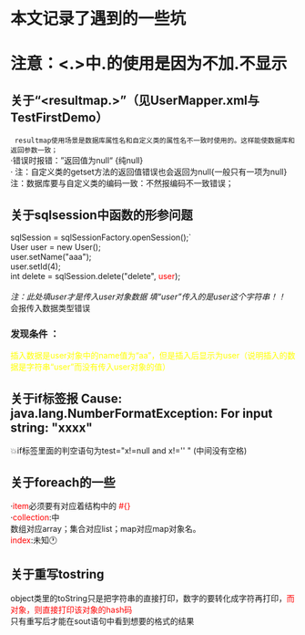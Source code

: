 # 本文记录了遇到的一些坑
# 注意：<.>中.的使用是因为不加.不显示
## 关于“<resultmap.>”（见UserMapper.xml与TestFirstDemo）
` resultmap使用场景是数据库属性名和自定义类的属性名不一致时使用的。这样能使数据库和返回参数一致；`
<br>·错误时报错：”返回值为null“  {纯null}
<br>· 注：自定义类的getset方法的返回值错误也会返回为null{一般只有一项为null}
 <br> 注：数据库要与自定义类的编码一致：不然报编码不一致错误；
<br>
## 关于sqlsession中函数的形参问题
sqlSession = sqlSessionFactory.openSession();`<br>
User user = new User();<br>
user.setName("aaa");<br>
user.setId(4);<br>
int delete = sqlSession.delete("delete", <font color=red>user</font>);<br>
<br>*注：此处填user才是传入user对象数据 填“user”传入的是user这个字符串！！*
<br>会报传入数据类型错误
### 发现条件 ：
<font color=yellow>插入数据是user对象中的name值为“aa”，但是插入后显示为user（说明插入的数据是字符串“user”而没有传入user对象的值）</font>
## 关于if标签报 Cause: java.lang.NumberFormatException: For input string: "xxxx"
💥if标签里面的判空语句为test="x!=null and x!='' " (中间没有空格)
## 关于foreach的一些
·<font color=red>item</font>必须要有对应着结构中的  <font color=red>#{}</font>
 <br>·<font color=red>collection</font>:中<br>
数组对应array；集合对应list；map对应map对象名。<br>
<font color=red>index</font>:未知🕐
## 关于重写tostring
object类里的toString只是把字符串的直接打印，数字的要转化成字符再打印，<font color=red>而对象，则直接打印该对象的hash码</font><br>
只有重写后才能在sout语句中看到想要的格式的结果